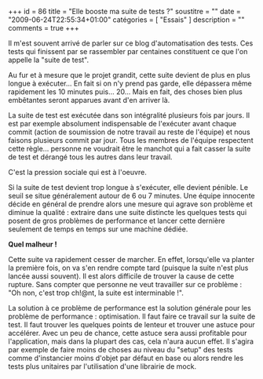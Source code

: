 +++
id = 86
title = "Elle booste ma suite de tests ?"
soustitre = ""
date = "2009-06-24T22:55:34+01:00"
catégories = [ "Essais" ]
description = ""
comments = true
+++

<div class="chapo"></div>

Il m'est souvent arrivé de parler sur ce blog d'automatisation des tests. Ces tests qui finissent par se rassembler par centaines constituent ce que l'on appelle la "suite de test".

Au fur et à mesure que le projet grandit, cette suite devient de plus en plus longue à exécuter... En fait si on n'y prend pas garde, elle dépassera même rapidement les 10 minutes puis... 20... Mais en fait, des choses bien plus embêtantes seront apparues avant d'en arriver là. 

La suite de test est exécutée dans son intégralité plusieurs fois par jours. Il est par exemple absolument indispensable de l'exécuter avant chaque commit (action de soumission de notre travail au reste de l'équipe) et nous faisons plusieurs commit par jour. 
Tous les membres de l'équipe respectent cette règle... personne ne voudrait être le manchot qui a fait casser la suite de test et dérangé tous les autres dans leur travail.

C'est la pression sociale qui est à l'oeuvre.

Si la suite de test devient trop longue à s'exécuter, elle devient pénible. Le seuil se situe généralement autour de 6 ou 7 minutes. Une équipe innocente décide en général de prendre alors une mesure qui agrave son problème et diminue la qualité&nbsp;: extraire dans une suite distincte les quelques tests qui posent de gros problèmes de performance et lancer cette dernière seulement de temps en temps sur une machine dédiée.

**Quel malheur&nbsp;!**

Cette suite va rapidement cesser de marcher. En effet, lorsqu'elle va planter la première fois, on va s'en rendre compte tard (puisque la suite n'est plus lancée aussi souvent). Il est alors difficile de trouver la cause de cette rupture. Sans compter que personne ne veut travailler sur ce problème&nbsp;: "Oh non, c'est trop ch!@nt, la suite est interminable&nbsp;!".

La solution à ce problème de performance est la solution générale pour les problème de performance&nbsp;: optimisation. Il faut faire ce travail sur la suite de test. Il faut trouver les quelques points de lenteur et trouver une astuce pour accélérer. Avec un peu de chance, cette astuce sera aussi profitable pour l'application, mais dans la plupart des cas, cela n'aura aucun effet. Il s'agira par exemple de faire moins de choses au niveau du "setup" des tests comme d'instancier moins d'objet par défaut en base ou alors rendre les tests plus unitaires par l'utilisation d'une librairie de mock.